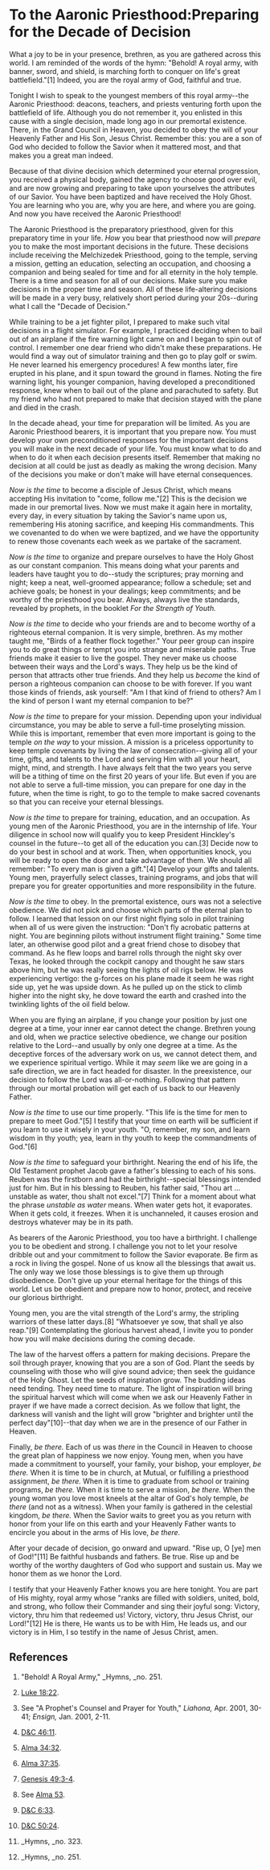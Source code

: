 # To the Aaronic Priesthood:Preparing for the Decade of Decision

What a joy to be in your presence, brethren, as you are gathered across this
world. I am reminded of the words of the hymn: "Behold! A royal army, with
banner, sword, and shield, is marching forth to conquer on life's great
battlefield."[1] Indeed, you are the royal army of God, faithful and true.

Tonight I wish to speak to the youngest members of this royal army--the
Aaronic Priesthood: deacons, teachers, and priests venturing forth upon the
battlefield of life. Although you do not remember it, you enlisted in this
cause with a single decision, made long ago in our premortal existence. There,
in the Grand Council in Heaven, you decided to obey the will of your Heavenly
Father and His Son, Jesus Christ. Remember this: you are a son of God who
decided to follow the Savior when it mattered most, and that makes you a great
man indeed.

Because of that divine decision which determined your eternal progression, you
received a physical body, gained the agency to choose good over evil, and are
now growing and preparing to take upon yourselves the attributes of our
Savior. You have been baptized and have received the Holy Ghost. You are
learning who you are, why you are here, and where you are going. And now you
have received the Aaronic Priesthood!

The Aaronic Priesthood is the preparatory priesthood, given for this
preparatory time in your life. _How_ you bear that priesthood now will
_prepare_ you to make the most important decisions in the future. These
decisions include receiving the Melchizedek Priesthood, going to the temple,
serving a mission, getting an education, selecting an occupation, and choosing
a companion and being sealed for time and for all eternity in the holy temple.
There is a time and season for all of our decisions. Make sure you make
decisions in the proper time and season. All of these life-altering decisions
will be made in a very busy, relatively short period during your 20s--during
what I call the "Decade of Decision."

While training to be a jet fighter pilot, I prepared to make such vital
decisions in a flight simulator. For example, I practiced deciding when to
bail out of an airplane if the fire warning light came on and I began to spin
out of control. I remember one dear friend who didn't make these preparations.
He would find a way out of simulator training and then go to play golf or
swim. He never learned his emergency procedures! A few months later, fire
erupted in his plane, and it spun toward the ground in flames. Noting the fire
warning light, his younger companion, having developed a preconditioned
response, knew when to bail out of the plane and parachuted to safety. But my
friend who had not prepared to make that decision stayed with the plane and
died in the crash.

In the decade ahead, your time for preparation will be limited. As you are
Aaronic Priesthood bearers, it is important that you prepare now. You must
develop your own preconditioned responses for the important decisions you will
make in the next decade of your life. You must know what to do and when to do
it when each decision presents itself. Remember that making no decision at all
could be just as deadly as making the wrong decision. Many of the decisions
you make or don't make will have eternal consequences.

_Now is the time_ to become a disciple of Jesus Christ, which means accepting
His invitation to "come, follow me."[2] This is the decision we made in our
premortal lives. Now we must make it again here in mortality, every day, in
every situation by taking the Savior's name upon us, remembering His atoning
sacrifice, and keeping His commandments. This we covenanted to do when we were
baptized, and we have the opportunity to renew those covenants each week as we
partake of the sacrament.

_Now is the time_ to organize and prepare ourselves to have the Holy Ghost as
our constant companion. This means doing what your parents and leaders have
taught you to do--study the scriptures; pray morning and night; keep a neat,
well-groomed appearance; follow a schedule; set and achieve goals; be honest
in your dealings; keep commitments; and be worthy of the priesthood you bear.
Always, always live the standards, revealed by prophets, in the booklet _For
the Strength of Youth._

_Now is the time_ to decide who your friends are and to become worthy of a
righteous eternal companion. It is very simple, brethren. As my mother taught
me, "Birds of a feather flock together." Your peer group can inspire you to do
great things or tempt you into strange and miserable paths. True friends make
it easier to live the gospel. They never make us choose between their ways and
the Lord's ways. They help us be the kind of person that attracts other true
friends. And they help us _become_ the kind of person a righteous companion
can choose to be with forever. If you want those kinds of friends, ask
yourself: "Am I that kind of friend to others? Am I the kind of person I want
my eternal companion to be?"

_Now is the time_ to prepare for your mission. Depending upon your individual
circumstance, you may be able to serve a full-time proselyting mission. While
this is important, remember that even more important is going to the temple
_on the way_ to your mission. A mission is a priceless opportunity to keep
temple covenants by living the law of consecration--giving all of your time,
gifts, and talents to the Lord and serving Him with all your heart, might,
mind, and strength. I have always felt that the two years you serve will be a
tithing of time on the first 20 years of your life. But even if you are not
able to serve a full-time mission, you can prepare for one day in the future,
when the time is right, to go to the temple to make sacred covenants so that
you can receive your eternal blessings.

_Now is the time_ to prepare for training, education, and an occupation. As
young men of the Aaronic Priesthood, you are in the internship of life. Your
diligence in school now will qualify you to keep President Hinckley's counsel
in the future--to get all of the education you can.[3] Decide now to do your
best in school and at work. Then, when opportunities knock, you will be ready
to open the door and take advantage of them. We should all remember: "To every
man is given a gift."[4] Develop your gifts and talents. Young men,
prayerfully select classes, training programs, and jobs that will prepare you
for greater opportunities and more responsibility in the future.

_Now is the time_ to obey. In the premortal existence, ours was not a
selective obedience. We did not pick and choose which parts of the eternal
plan to follow. I learned that lesson on our first night flying solo in pilot
training when all of us were given the instruction: "Don't fly acrobatic
patterns at night. You are beginning pilots without instrument flight
training." Some time later, an otherwise good pilot and a great friend chose
to disobey that command. As he flew loops and barrel rolls through the night
sky over Texas, he looked through the cockpit canopy and thought he saw stars
above him, but he was really seeing the lights of oil rigs below. He was
experiencing vertigo: the g-forces on his plane made it seem he was right side
up, yet he was upside down. As he pulled up on the stick to climb higher into
the night sky, he dove toward the earth and crashed into the twinkling lights
of the oil field below.

When you are flying an airplane, if you change your position by just one
degree at a time, your inner ear cannot detect the change. Brethren young and
old, when we practice selective obedience, we change our position relative to
the Lord--and usually by only one degree at a time. As the deceptive forces of
the adversary work on us, we cannot detect them, and we experience spiritual
vertigo. While it may _seem_ like we are going in a safe direction, we are in
fact headed for disaster. In the preexistence, our decision to follow the Lord
was all-or-nothing. Following that pattern through our mortal probation will
get each of us back to our Heavenly Father.

_Now is the time_ to use our time properly. "This life is the time for men to
prepare to meet God."[5] I testify that your time on earth will be sufficient
if you learn to use it wisely in your youth. "O, remember, my son, and learn
wisdom in thy youth; yea, learn in thy youth to keep the commandments of
God."[6]

_Now is the time_ to safeguard your birthright. Nearing the end of his life,
the Old Testament prophet Jacob gave a father's blessing to each of his sons.
Reuben was the firstborn and had the birthright--special blessings intended
just for him. But in his blessing to Reuben, his father said, "Thou art ...
unstable as water, thou shalt not excel."[7] Think for a moment about what the
phrase _unstable as water_ means. When water gets hot, it evaporates. When it
gets cold, it freezes. When it is unchanneled, it causes erosion and destroys
whatever may be in its path.

As bearers of the Aaronic Priesthood, you too have a birthright. I challenge
you to be obedient and strong. I challenge you not to let your resolve dribble
out and your commitment to follow the Savior evaporate. Be firm as a rock in
living the gospel. None of us know all the blessings that await us. The only
way we lose those blessings is to give them up through disobedience. Don't
give up your eternal heritage for the things of this world. Let us be obedient
and prepare now to honor, protect, and receive our glorious birthright.

Young men, you are the vital strength of the Lord's army, the stripling
warriors of these latter days.[8] "Whatsoever ye sow, that shall ye also
reap."[9] Contemplating the glorious harvest ahead, I invite you to ponder how
you will make decisions during the coming decade.

The law of the harvest offers a pattern for making decisions. Prepare the soil
through prayer, knowing that you are a son of God. Plant the seeds by
counseling with those who will give sound advice; then seek the guidance of
the Holy Ghost. Let the seeds of inspiration grow. The budding ideas need
tending. They need time to mature. The light of inspiration will bring the
spiritual harvest which will come when we ask our Heavenly Father in prayer if
we have made a correct decision. As we follow that light, the darkness will
vanish and the light will grow "brighter and brighter until the perfect
day"[10]--that day when we are in the presence of our Father in Heaven.

Finally, _be there._ Each of us was _there_ in the Council in Heaven to choose
the great plan of happiness we now enjoy. Young men, when you have made a
commitment to yourself, your family, your bishop, your employer, _be there._
When it is time to be in church, at Mutual, or fulfilling a priesthood
assignment, _be there._ When it is time to graduate from school or training
programs, _be there._ When it is time to serve a mission, _be there._ When the
young woman you love most kneels at the altar of God's holy temple, _be there_
(and not as a witness). When your family is gathered in the celestial kingdom,
_be there._ When the Savior waits to greet you as you return with honor from
your life on this earth and your Heavenly Father wants to encircle you about
in the arms of His love, _be there._

After your decade of decision, go onward and upward. "Rise up, O [ye] men of
God!"[11] Be faithful husbands and fathers. Be true. Rise up and be worthy of
the worthy daughters of God who support and sustain us. May we honor them as
we honor the Lord.

I testify that your Heavenly Father knows you are here tonight. You are part
of His mighty, royal army whose "ranks are filled with soldiers, united, bold,
and strong, who follow their Commander and sing their joyful song: Victory,
victory, thru him that redeemed us! Victory, victory, thru Jesus Christ, our
Lord!"[12] He is there, He wants us to be with Him, He leads us, and our
victory is in Him, I so testify in the name of Jesus Christ, amen.

## References

  1. "Behold! A Royal Army," _Hymns, _no. 251.

  2. [Luke 18:22](https://www.lds.org/scriptures/nt/luke/18.22?lang=eng#21).

  3. See "A Prophet's Counsel and Prayer for Youth," _Liahona,_ Apr. 2001, 30-41; _Ensign,_ Jan. 2001, 2-11.

  4. [D&amp;C 46:11](https://www.lds.org/scriptures/dc-testament/dc/46.11?lang=eng#10).

  5. [Alma 34:32](https://www.lds.org/scriptures/bofm/alma/34.32?lang=eng#31).

  6. [Alma 37:35](https://www.lds.org/scriptures/bofm/alma/37.35?lang=eng#34).

  7. [Genesis 49:3-4](https://www.lds.org/scriptures/ot/gen/49.3-4?lang=eng#2).

  8. See [Alma 53](https://www.lds.org/scriptures/bofm/alma/53?lang=eng).

  9. [D&amp;C 6:33](https://www.lds.org/scriptures/dc-testament/dc/6.33?lang=eng#32).

  10. [D&amp;C 50:24](https://www.lds.org/scriptures/dc-testament/dc/50.24?lang=eng#23).

  11. _Hymns, _no. 323.

  12. _Hymns, _no. 251.

